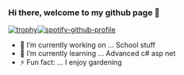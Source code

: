 ### Hi there, welcome to my github page 👋
[![trophy](https://github-profile-trophy.vercel.app/?username=ryo-ma&theme=onedark)](https://github.com/ryo-ma/github-profile-trophy)[![spotify-github-profile](https://spotify-github-profile.vercel.app/api/view?uid=niclastimle89&cover_image=true)](https://github.com/kittinan/spotify-github-profile)
	


- 🔭 I’m currently working on ... School stuff
- 🌱 I’m currently learning ... Advanced c# asp net
- ⚡ Fun fact: ... I enjoy gardening


